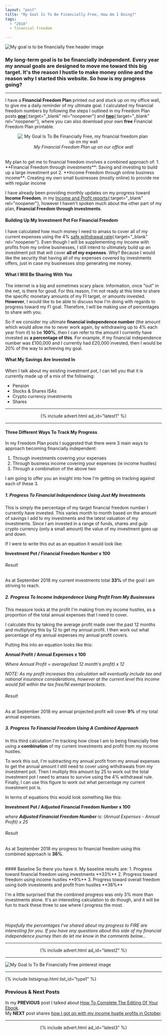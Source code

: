 ```yaml
---
layout: "post"
title: "My Goal Is To Be Financially Free, How Am I Doing?"
tags:
  - "2018"
  - financial freedom

---
```


![My goal is to be financially free header image](/i/2018/fire/my-goal-is-to-be-financially-free-header.png)

### My long-term goal is to be financially independent. Every year my annual goals are designed to move me toward this big target. It's the reason I hustle to make money online and the reason why I started this website. So how is my progress going?

***

I have a **Financial Freedom Plan** printed out and stuck up on my office wall, to give me a daily reminder of my ultimate goal. I calculated my financial freedom numbers by following the steps I outlined in my Freedom Plan posts [**one**](/posts/freedom-plan-part-1){:target="_blank" rel="noopener"} and [**two**](/posts/freedom-plan-part-2){:target="_blank" rel="noopener"}, where you can also download your own **free** Financial Freedom Plan printable.

<center>
<figure>
    <img src='/i/2018/fire/my-goal-is-to-be-financially-free-1.png' alt='My Goal Is To Be Financially Free, my financial freedom plan up on my wall'>
    <figcaption><i>My Financial Freedom Plan up on our office wall</i></figcaption>
</figure>
</center>
<br>
My plan to get me to financial freedom involves a combined approach of:
1. **Financial Freedom through investments**: Saving and investing to build up a large investment pot
2. **Income Freedom through online business income**: Creating my own small businesses (mostly online) to provide me with regular income

I have already been providing monthly updates on my progress toward **Income Freedom**, in my [Income and Profit reports](/financial-freedom/income-and-profit-reports.html){:target="_blank" rel="noopener"}, however I haven't spoken much about the other part of my plan, **Financial Freedom through investments**.

#### Building Up My Investment Pot For Financial Freedom
I have calculated how much money I need to amass to cover all of my current expenses using the 4% [safe withdrawal rate](https://www.madfientist.com/safe-withdrawal-rate/){:target="_blank" rel="noopener"}. Even though I will be supplementing my income with profits from my online businesses, I still intend to ultimately build up an investment pot that will cover **all of my expenses**. Why? Because I would like the security that having all of my expenses covered by investments offers, just in case my businesses stop generating me money.

#### What I Will Be Sharing With You
The internet is a big and sometimes scary place. Information, once "out" in the net, is there for good. For this reason, I'm not ready at this time to share the specific monetary amounts of my FI target, or amounts invested. **However**, I would like to be able to discuss how I'm doing with regards to progress toward my FI goal. Therefore, I will be making use of percentages to share with you.

So if we consider my ultimate **financial independence number** (the amount which would allow me to never work again, by withdrawing up to 4% each year from it) to be **100%**, then I can refer to the amount I currently have invested as **a percentage of this**. For example, if my financial independence number was £100,000 and I currently had £20,000 invested, then I would be 20% of the way to achieving my goal.

#### What My Savings Are Invested In
When I talk about my existing investment pot, I can tell you that it is currently made up of a mix of the following:

  - Pension
  - Stocks & Shares ISAs
  - Crypto currency investments
  - Shares

***

<!-- START ADVERTISER: Latest ad 1 -->
<center>
{% include advert.html ad_id="latest1" %}
</center>
<!-- END ADVERTISER: Latest 1 -->

***

#### Three Different Ways To Track My Progress
In my Freedom Plan posts I suggested that there were 3 main ways to approach becoming financially independent:
1. Through investments covering your expenses
2. Through business income covering your expenses (ie income hustles)
3. Through a combination of the above two

I am going to offer you an insight into how I'm getting on tracking against each of these 3.

##### 1. Progress To Financial Independence Using Just My Investments
This is simply the percentage of my target financial freedom number I currently have invested. This varies month to month based on the amount of savings I add to my investments and the latest valuation of my investments. Since I am invested in a range of funds, shares and *gulp* crypto currency (only a small amount) the value of my investment goes up and down.

If I were to write this out as an equation it would look like:

**Investment Pot / Financial Freedom Number x 100**

###### Result
As at September 2018 my current investments total **33%** of the goal I am striving to reach.

##### 2. Progress To Income Independence Using Profit From My Businesses
This measure looks at the profit I'm making from my income hustles, as a proportion of the total annual expenses that I need to cover.

I calculate this by taking the average profit made over the past 12 months and multiplying this by 12 to get my annual profit. I then work out what percentage of my annual expenses my annual profit covers. 

Putting this into an equation looks like this:

**Annual Profit / Annual Expenses x 100**

*Where Annual Profit = average(last 12 month's profit) x 12*

*NOTE: As my profit increases this calculation will eventually include tax and national insurance considerations, however at the current level this income would fall within the tax free/NI exempt brackets.*

###### Result
As at September 2018 my annual projected profit will cover **9%** of my total annual expenses.

##### 3. Progress To Financial Freedom Using A Combined Approach
In this third calculation I'm tracking how close I am to being financially free using a **combination** of my current investments and profit from my income hustles.

To work this out, I'm subtracting my annual profit from my annual expenses to get the annual amount I still need to cover using withdrawals from my investment pot. Then I multiply this amount by 25 to work out the total investment pot I need to amass to survive using the 4% withdrawal rule. Finally, I can use this figure to work out what percentage my current investment pot is.

In terms of equations this would look something like this:

**Investment Pot / Adjusted Financial Freedom Number x 100**

*where **Adjusted Financial Freedom Number** is:*
*(Annual Expenses - Annual Profit) x 25*

###### Result
As at September 2018 my progress to financial freedom using this combined approach is **36%**.

<br>
#### Baseline
So there you have it. My baseline results are:
1. Progress toward financial freedom using investments **33%**
2. Progress toward freedom using income hustles **9%**
3. Progress toward overall freedom using both investments and profit from hustles **36%**

I'm a little surprised that the combined progress was only 3% more than investments alone. It's an interesting calculation to do though, and it will be fun to track these three to see where I progress the most.

<br><br>
*Hopefully the percentages I've shared about my progress to FIRE are interesting for you. If you have any questions about this side of my financial independence journey then do let me know in the comments below...*

***

<!-- START ADVERTISER: Latest ad 2 -->
<center>
{% include advert.html ad_id="latest2" %}
</center>
<!-- END ADVERTISER: Latest 2 -->

***

![My Goal Is To Be Financially Free pinterest image](/i/2018/fire/my-goal-is-to-be-financially-free-pin.png)

***

<!-- START EMAIL LIST SIGN-UP: Type 1 -->

{% include listsignup.html list_id="type1" %}

<!-- END EMAIL LIST SIGN-UP: Type 1 -->

### Previous & Next Posts

In my **PREVIOUS** post I talked about [How To Complete The Editing Of Your Ebook](/posts/how-to-complete-the-editing-of-your-ebook.html).<br>
My **NEXT** post shares [how I got on with my income hustle profits in October](/posts/october-2018-income-report.html).
<br>

***

<!-- START ADVERTISER: Latest ad 3 -->
<center>
{% include advert.html ad_id="latest3" %}
</center>
<!-- END ADVERTISER: Latest 3 -->
<br />
